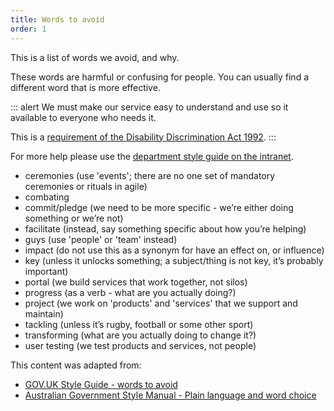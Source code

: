 ```yaml
---
title: Words to avoid
order: 1
---
```


This is a list of words we avoid, and why.

These words are harmful or confusing for people. You can usually find a different word that is more effective.

::: alert
We must make our service easy to understand and use so it available to everyone who needs it.

This is a [requirement of the Disability Discrimination Act 1992](https://www.stylemanual.gov.au/user-needs/accessibility-and-inclusion/agency-responsibilities-and-commitments#other_accessibility_guidance_and_standards).
:::

For more help please use the [department style guide on the intranet](https://ausgovenvironment.sharepoint.com/sites/AWE-intranet/SitePages/Forms-and-templates.aspx).

- ceremonies (use 'events'; there are no one set of mandatory ceremonies or rituals in agile)
- combating
- commit/pledge (we need to be more specific - we’re either doing something or we’re not)
- facilitate (instead, say something specific about how you’re helping)
- guys (use 'people' or 'team' instead)
- impact (do not use this as a synonym for have an effect on, or influence)
- key (unless it unlocks something; a subject/thing is not key, it’s probably important)
- portal (we build services that work together, not silos)
- progress (as a verb - what are you actually doing?)
- project (we work on 'products' and 'services' that we support and maintain)
- tackling (unless it’s rugby, football or some other sport)
- transforming (what are you actually doing to change it?)
- user testing (we test products and services, not people)

This content was adapted from:
- [GOV.UK Style Guide - words to avoid](https://www.gov.uk/guidance/style-guide/a-to-z-of-gov-uk-style#words-to-avoid)
- [Australian Government Style Manual - Plain language and word choice](https://www.stylemanual.gov.au/format-writing-and-structure/clear-language-and-writing-style/plain-language-and-word-choice#choose_simple_words_not_complicated_expressions)